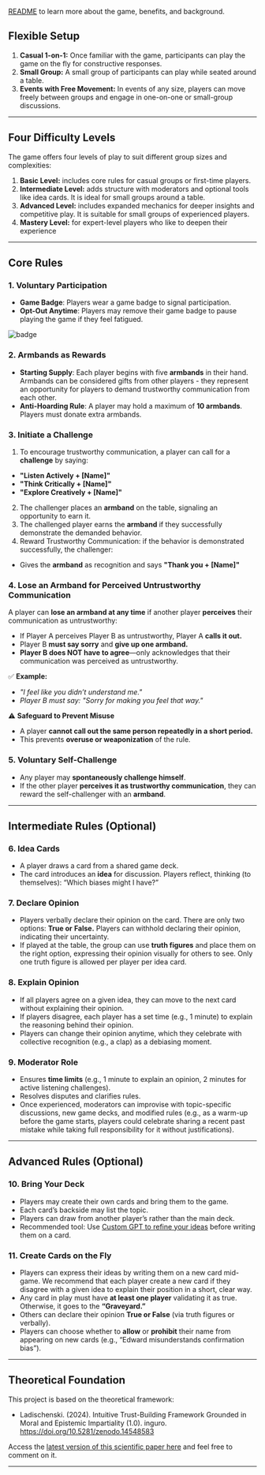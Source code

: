 [README](https://github.com/Inguro-OU/debiased-self/blob/main/README.md) to learn more about the game, benefits, and background.

## **Flexible Setup**

1. **Casual 1-on-1:** Once familiar with the game, participants can play the game on the fly for constructive responses.
2. **Small Group:** A small group of participants can play while seated around a table. 
3. **Events with Free Movement:** In events of any size, players can move freely between groups and engage in one-on-one or small-group discussions.

---

## **Four Difficulty Levels**

The game offers four levels of play to suit different group sizes and complexities:

1. **Basic Level:** includes core rules for casual groups or first-time players.
2. **Intermediate Level:** adds structure with moderators and optional tools like idea cards. It is ideal for small groups around a table.
3. **Advanced Level:** includes expanded mechanics for deeper insights and competitive play. It is suitable for small groups of experienced players.
4. **Mastery Level:** for expert-level players who like to deepen their experience

---

## **Core Rules**

### **1. Voluntary Participation**

- **Game Badge**: Players wear a game badge to signal participation.
- **Opt-Out Anytime**: Players may remove their game badge to pause playing the game if they feel fatigued.

![badge](https://github.com/user-attachments/assets/21c27d2b-76f5-4ef2-a9c0-d9e662a5748e)


### **2. Armbands as Rewards**

- **Starting Supply**: Each player begins with five **armbands** in their hand. Armbands can be considered gifts from other players - they represent an opportunity for players to demand trustworthy communication from each other.
- **Anti-Hoarding Rule**: A player may hold a maximum of **10 armbands**. Players must donate extra armbands.

### **3. Initiate a Challenge**  
1. To encourage trustworthy communication, a player can call for a **challenge** by saying:  
- **"Listen Actively + [Name]"**  
- **"Think Critically + [Name]"**   
- **"Explore Creatively + [Name]"**  

2. The challenger places an **armband** on the table, signaling an opportunity to earn it.
3. The challenged player earns the **armband** if they successfully demonstrate the demanded behavior.
4. Reward Trustworthy Communication: if the behavior is demonstrated successfully, the challenger:  
- Gives the **armband** as recognition and says  **"Thank you + [Name]"**  

### 4. Lose an Armband for Perceived Untrustworthy Communication

A player can **lose an armband at any time** if another player **perceives** their communication as untrustworthy:

- If Player A perceives Player B as untrustworthy, Player A **calls it out.**
- Player B **must say sorry** and **give up one armband.**
- **Player B does NOT have to agree**—only acknowledges that their communication was perceived as untrustworthy.

✅ **Example:**

- *"I feel like you didn’t understand me."*
- *Player B must say: "Sorry for making you feel that way."*

⚠️ **Safeguard to Prevent Misuse**

- A player **cannot call out the same person repeatedly in a short period.**
- This prevents **overuse or weaponization** of the rule.


### **5. Voluntary Self-Challenge**

- Any player may **spontaneously challenge himself**.
- If the other player **perceives it as trustworthy communication**, they can reward the self-challenger with an **armband**.

---

## **Intermediate Rules (Optional)**

### **6. Idea Cards**

- A player draws a card from a shared game deck.
- The card introduces an **idea** for discussion. Players reflect, thinking (to themselves): “Which biases might I have?”

### **7. Declare Opinion**

- Players verbally declare their opinion on the card. There are only two options: **True or** **False.** Players can withhold declaring their opinion, indicating their uncertainty.
- If played at the table, the group can use **truth figures** and place them on the right option, expressing their opinion visually for others to see. Only one truth figure is allowed per player per idea card.

### **8. Explain Opinion**

- If all players agree on a given idea, they can move to the next card without explaining their opinion.
- If players disagree, each player has a set time (e.g., 1 minute) to explain the reasoning behind their opinion.
- Players can change their opinion anytime, which they celebrate with collective recognition (e.g., a clap) as a debiasing moment.

### **9. Moderator Role**

- Ensures **time limits** (e.g., 1 minute to explain an opinion, 2 minutes for active listening challenges).
- Resolves disputes and clarifies rules.
- Once experienced, moderators can improvise with topic-specific discussions, new game decks, and modified rules (e.g., as a warm-up before the game starts, players could celebrate sharing a recent past mistake while taking full responsibility for it without justifications).

---

## **Advanced Rules (Optional)**

### **10. Bring Your Deck**

- Players may create their own cards and bring them to the game.
- Each card’s backside may list the topic.
- Players can draw from another player’s rather than the main deck.
- Recommended tool: Use [Custom GPT to refine your ideas](https://chatgpt.com/g/g-676ec9d174608191a176779173a7a9e2-idea-refiner-for-war-of-memes) before writing them on a card.

### **11. Create Cards on the Fly**

- Players can express their ideas by writing them on a new card mid-game. We recommend that each player create a new card if they disagree with a given idea to explain their position in a short, clear way.
- Any card in play must have **at least one player** validating it as true. Otherwise, it goes to the **“Graveyard.”**
- Others can declare their opinion **True or False** (via truth figures or verbally).
- Players can choose whether to **allow** or **prohibit** their name from appearing on new cards (e.g., “Edward misunderstands confirmation bias”).

___

## **Theoretical Foundation**

This project is based on the theoretical framework:

- Ladischenski. (2024). Intuitive Trust-Building Framework Grounded in Moral and Epistemic Impartiality (1.0). inguro. https://doi.org/10.5281/zenodo.14548583

Access the [latest version of this scientific paper here](https://docs.google.com/document/d/1kGMJGx4Vrzi9WACDVPcFq5oxaww3oydHV54CgS6Zhmc/edit?usp=sharing) and feel free to comment on it.

---
